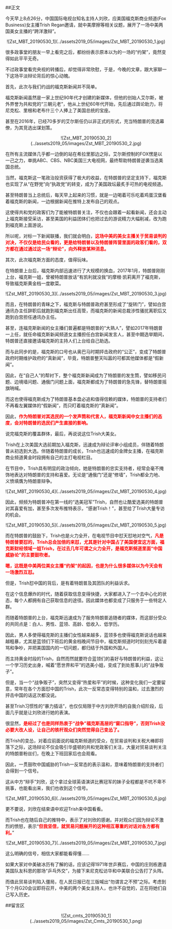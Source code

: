 ##正文

今天早上8点26分，中国国际电视台知名主持人刘欣，应美国福克斯商业频道(Fox Business)女主播Trish Regan邀请，就中美摩擦等相关议题，展开了一场中美两国美女主播的“跨洋激辩”。

 <div align="center">![Zst_MBT_20190530_1](../assets2019_05/images/Zst_MBT_20190530_1.jpg)</div>

很多政事堂的朋友一早上看完之后，都纷纷表示原本以为的一场的“约架”，竟然变得如此平平无奇。

不过政事堂看完央视的转播后，却觉得非常欣慰，于是，今晚的文章，跟大家聊一下这场平淡辩论背后的惊心动魄。


首先，此次与我们约战的福克斯新闻并不简单。

福克斯新闻虽然是一家上世纪90年代才创建的新媒体，但他的创始人艾尔斯，被外界誉为共和党的“三朝元老”，他从上世纪60年代开始，先后通过舆论助力，将尼克松、里根和老布什三个人捧上了美国总统的宝座。

甚至在2016年，已经70多岁的艾尔斯任仍以非正式的形式，充当特朗普的竞选幕僚，为其竞选出谋划策。

 <div align="center">![Zst_MBT_20190530_2](../assets2019_05/images/Zst_MBT_20190530_2.jpg)</div>

在所有主流媒体几乎都一边倒的站在希拉里那边之际，艾尔斯控制的FOX愣是以一己之力，单挑ABC、CBS、NBC美国三大电视网，最终帮助特朗普逆袭当选美国总统。

当然，福克斯这一笔政治投资获得了极大的收益，在特朗普的坚定支持下，福克斯也实现了从“在野党”向“执政党”的转变，成为了美国政坛最炙手可热的电视频道。

甚至特朗普当上总统后，每天早上起来的习惯，就是一边喝着可乐吃着鸡蛋汉堡看着福克斯的新闻，一边根据新闻在推特上发布自己的观点。

这使得共和党的政客们为了能被特朗普关注，不仅也会跟着一起看新闻，还会主动上福克斯接受采访，甚至美国的利益团体们也把过去的游说精力大幅削减，改为跑到福克斯上面游说。

所以呢，对标一下新闻联播，我们就会明白，<font color="red">**这场中美的美女主播关于贸易谈判的对决，不仅仅是给民众看的，更是给特朗普以及特朗普阵营里面的政客们看的，双方都在通过通过这一场“辩论”，向外释放某种消息。**</font>


其次，此次福克斯方面的态度，值得玩味。

在特朗普上台后，福克斯内部迅速进行了大规模的换血，2017年1月，特朗普刚刚上台，福克斯一姐，曾被特朗普放话“有凯利就没我”的摩根·凯莉离开了福克斯，导致福克斯黄金档一度歇菜。

 <div align="center">![Zst_MBT_20190530_3](../assets2019_05/images/Zst_MBT_20190530_3.jpg)</div>

而且，在特朗普的青睐之下，福克斯与特朗普政府甚至形成了“旋转门”，譬如白宫通讯办主任辞职后就跑到福克斯出任高管，而福克斯的新闻总裁涉性骚扰离职后又跑到白宫担任通讯办主任。

甚至，连福克斯新闻的女主播们普遍都是特朗普的“大熟人”，譬如2017年特朗普一上任，就任命福克斯新闻频道女主播担任白宫新闻发言人，甚至中期选举期间，特朗普还直接邀请福克斯的主持人们上台给自己助选。

而与此同步的是，福克斯的口号也从奥巴马时期抨击政府的“公正”，变成了特朗普政府时期维护政府的“真新闻”，毕竟，特朗普整天叫嚣的可都其他媒体都是“假新闻”。

因此，在“自己人”的帮衬下，整个福克斯新闻成为了特朗普的发生筒，譬如移民问题、边境墙问题、通俄门问题上面，福克斯都成为了特朗普的急先锋，替特朗普摇旗呐喊。

而这也使得福克斯成为了特朗普基本盘必追和值得信赖的媒体，特朗普的支持者们不再看左翼媒体的“假新闻”，而只盯着福克斯的“真新闻”。

因此，<font color="red">**作为特朗普对其选民的一个发声筒和代言人，福克斯新闻中女主播们的态度，会对特朗普的选民们产生直接的影响。**</font>


说完福克斯的覆盖群体，最后，再说说这位Trish大美女。

Trish在上次美国大选前期加入福克斯，迅速成为辩论评审小组成员，伴随着特朗普从初选到大选。伴随着特朗普的成长，Trish也迅速成的金牌女主播，在福克斯商业频道黄金时段拥有自己的主打电视栏目。

在节目中，Trish具有明显的政治倾向，她是特朗普的忠实支持者，经常会毫不掩饰地表达对特朗普的支持和喜爱。无论是“通俄门”还是“修墙”，Trish都全力地、义愤填膺为特朗普辩争。

 <div align="center">![Zst_MBT_20190530_4](../assets2019_05/images/Zst_MBT_20190530_4.jpg)</div>

因此，频频为特朗普冲在第一线的“选美冠军”Trish，自然也让酷爱选美的特朗普对其喜爱有加，甚至多次发布推特表示，“感谢Trish！”，甚至给了Trish大量专访的机会。

 <div align="center">![Zst_MBT_20190530_5](../assets2019_05/images/Zst_MBT_20190530_5.jpg)</div>

而在特朗普的鼓励下，Trish也是火力全开，在电视节目中怼天怼地对空气，<font color="red">**凡是特朗普要怼的，Trish总会加倍的来怼，尤其是针对中国占了美国便宜这方面，福克斯财经领域一姐Trish，在过去几年可谓之火力全开，是福克斯频道里面“中国威胁论”的主要鼓吹者。**</font>

<font color="red">**嗯，这既是中美两位美女主播“约架”的起因，也是为什么很多媒体以为今天会有一场激烈互怼。**</font>

但是，Trish怼中国的背后，是有着特朗普及其团队的利益诉求。

在这个信息爆炸的时代，随着获取信息变得快捷，大家都进入了一个去中心化的状态，每个人都拥有自己获取信息的途径。因此媒体也都变成了只服务于一些特定人群。

而随着特朗普的上台，福克斯迅速成为了服务特朗普追随者的媒体，而这部分受众的共同点是：白人、男性、蓝领、高龄、低收入、低学历。

因此，男人多使得福克斯的主播们女性越来越多，蓝领多也使得福克斯说话也越来越粗暴，尤其是蓝领们下班后的黄金档晚间节目中，福克斯频道时时刻刻充斥着谩骂和争吵，并把美国国内的一切问题，都归结于外国和外国人。

而主持黄金时段的Trish，自然而然就要符合蓝领们的喜好与特朗普的利益，这让一个学习历史出身，喊着“愿世界和平”的选美小姐，变成了到处惹事儿的“战争贩子”。

但是，当一个“战争贩子”，突然又变得“热爱和平”的时候，这种变化我们一定要留意，常年在各个方面怼中国的Trish，此次一反常态变得特别的温和，过去激烈的抨击中国的话这次都没说。

甚至Trish习惯性的“暴力插话”，也仅仅局限于中方刘欣开场的自我介绍阶段，后面几乎就是让刘欣进行她的表演。

很显然，<font color="red">**是经过了也是同样热衷于“战争”福克斯高层的“窗口指导”，否则Trish没必要大改人设，让自己的铁杆观众们突然觉得自己变怂了。**</font>

而Trish的变怂，对着应前面说的福克斯频道的受众，在贸易谈判和关税大棒即将落下之际，这场辩论不仅会吸引华盛顿的共和党政客们关注，大量对贸易谈判关注的特朗普粉丝们，在晚上下班回家后也会观看。

因此，一贯鼓吹中国威胁的Trish一反常态的表示温和，意味着特朗普的支持者们会得到一个信号。

这从中方“辩手”刘欣，这个拿过全球英语演讲比赛冠军的妹子全程都是不吭不卑不挑事，也能看出来，我们也收到这个信号。

 <div align="center">![Zst_MBT_20190530_6](../assets2019_05/images/Zst_MBT_20190530_6.jpg)</div>

更不要说，刘欣在结束语中欢迎Trish来中国看看。

而Trish也在随后自己的推特中，表示了对刘欣的感谢。并对观众们因为辩论不激烈的愤怒，表示“<font color="red">**但我坚信，就贸易问题展开的这种相互尊重的对话对各方都有利。**</font>”

 <div align="center">![Zst_MBT_20190530_7](../assets2019_05/images/Zst_MBT_20190530_7.jpg)</div>

这么明确的信号，相信大家都能看得懂......

如果大家对中美破冰历有了解的话，应该记得1971年世乒赛后，中国的庄则栋邀请美国队友科恩的那场“乒乓外交”，为接下来尼克松访华和中美联合公告打了头阵。

而值此贸易谈判陷入僵局，在人民日报已在三版喊出“勿谓言之不预”之际。考虑到下个月G20会议即将召开，中美的两个美女主持人，也许不自觉的，正在将她们自己写入历史。

##留言区
 <div align="center">![Zst_cmts_20190530_1](../assets2019_05/images/Zst_Cmts_20190530_1.png)</div>
